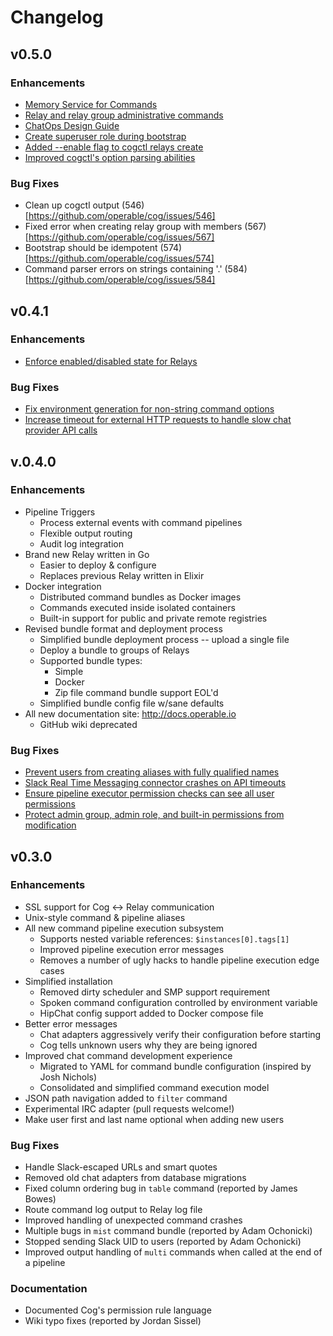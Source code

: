 #  Changelog

## v0.5.0

### Enhancements

- [Memory Service for Commands](http://docs.operable.io/v0.5/docs/services)
- [Relay and relay group administrative commands](https://github.com/operable/cog/issues/513)
- [ChatOps Design Guide](http://docs.operable.io/v0.5/docs/designing-for-chatops)
- [Create superuser role during bootstrap](https://github.com/operable/cog/issues/360)
- [Added --enable flag to cogctl relays create](https://github.com/operable/cog/issues/566)
- [Improved cogctl's option parsing abilities](https://github.com/operable/cog/issues/578)

### Bug Fixes

- Clean up cogctl output (546)[https://github.com/operable/cog/issues/546]
- Fixed error when creating relay group with members (567)[https://github.com/operable/cog/issues/567]
- Bootstrap should be idempotent (574)[https://github.com/operable/cog/issues/574]
- Command parser errors on strings containing '.' (584)[https://github.com/operable/cog/issues/584]

## v0.4.1

### Enhancements

- [Enforce enabled/disabled state for Relays](https://github.com/operable/cog/pull/572)

### Bug Fixes

- [Fix environment generation for non-string command options](https://github.com/operable/go-relay/pull/5)
- [Increase timeout for external HTTP requests to handle slow chat provider API calls](https://github.com/operable/cog/pull/579)

## v.0.4.0

### Enhancements

- Pipeline Triggers
  - Process external events with command pipelines
  - Flexible output routing
  - Audit log integration
- Brand new Relay written in Go
  - Easier to deploy & configure
  - Replaces previous Relay written in Elixir
- Docker integration
  - Distributed command bundles as Docker images
  - Commands executed inside isolated containers
  - Built-in support for public and private remote registries
- Revised bundle format and deployment process
  - Simplified bundle deployment process -- upload a single file
  - Deploy a bundle to groups of Relays
  - Supported bundle types:
    - Simple
    - Docker
    - Zip file command bundle support EOL'd
  - Simplified bundle config file w/sane defaults
- All new documentation site: http://docs.operable.io
  - GitHub wiki deprecated

### Bug Fixes

- [Prevent users from creating aliases with fully qualified names](https://github.com/operable/cog/issues/314)
- [Slack Real Time Messaging connector crashes on API timeouts](https://github.com/operable/cog/issues/479)
- [Ensure pipeline executor permission checks can see all user permissions](https://github.com/operable/cog/issues/496)
- [Protect admin group, admin role, and built-in permissions from modification](https://github.com/operable/cog/issues/543)

## v0.3.0

### Enhancements

- SSL support for Cog <-> Relay communication
- Unix-style command & pipeline aliases
- All new command pipeline execution subsystem
  - Supports nested variable references: `$instances[0].tags[1]`
  - Improved pipeline execution error messages
  - Removes a number of ugly hacks to handle pipeline execution edge cases
- Simplified installation
  - Removed dirty scheduler and SMP support requirement
  - Spoken command configuration controlled by environment variable
  - HipChat config support added to Docker compose file
- Better error messages
  - Chat adapters aggressively verify their configuration before starting
  - Cog tells unknown users why they are being ignored
- Improved chat command development experience
  - Migrated to YAML for command bundle configuration (inspired by Josh Nichols)
  - Consolidated and simplified command execution model
- JSON path navigation added to `filter` command
- Experimental IRC adapter (pull requests welcome!)
- Make user first and last name optional when adding new users

### Bug Fixes

- Handle Slack-escaped URLs and smart quotes
- Removed old chat adapters from database migrations
- Fixed column ordering bug in `table` command (reported by James Bowes)
- Route command log output to Relay log file
- Improved handling of unexpected command crashes
- Multiple bugs in `mist` command bundle (reported by Adam Ochonicki)
- Stopped sending Slack UID to users (reported by Adam Ochonicki)
- Improved output handling of `multi` commands when called at the end of a pipeline

### Documentation

- Documented Cog's permission rule language
- Wiki typo fixes (reported by Jordan Sissel)
